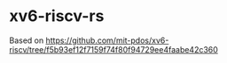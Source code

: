 # xv6-riscv-rs

Based on https://github.com/mit-pdos/xv6-riscv/tree/f5b93ef12f7159f74f80f94729ee4faabe42c360
